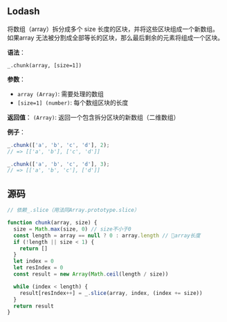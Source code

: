 ## Lodash
将数组（array）拆分成多个 size 长度的区块，并将这些区块组成一个新数组。 如果array 无法被分割成全部等长的区块，那么最后剩余的元素将组成一个区块。

**语法**：
```
_.chunk(array, [size=1])
```

**参数**：
- `array (Array)`: 需要处理的数组
- `[size=1] (number)`: 每个数组区块的长度

**返回值**：
`(Array)`: 返回一个包含拆分区块的新数组（二维数组）

**例子**：
```js
_.chunk(['a', 'b', 'c', 'd'], 2);
// => [['a', 'b'], ['c', 'd']]

_.chunk(['a', 'b', 'c', 'd'], 3);
// => [['a', 'b', 'c'], ['d']]
```

## 源码

```js
// 依赖_.slice（用法同Array.prototype.slice）

function chunk(array, size) {
  size = Math.max(size, 0) // size不小于0
  const length = array == null ? 0 : array.length // array长度
  if (!length || size < 1) {
    return []
  }
  let index = 0
  let resIndex = 0
  const result = new Array(Math.ceil(length / size))

  while (index < length) {
    result[resIndex++] = _.slice(array, index, (index += size))
  }
  return result
}
```
